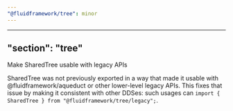 ```yaml
---
"@fluidframework/tree": minor
---
```

---
"section": "tree"
---
Make SharedTree usable with legacy APIs

SharedTree was not previously exported in a way that made it usable with @fluidframework/aqueduct or other lower-level legacy APIs. This fixes that issue by making it consistent with other DDSes: such usages can `import { SharedTree } from "@fluidframework/tree/legacy";`.
